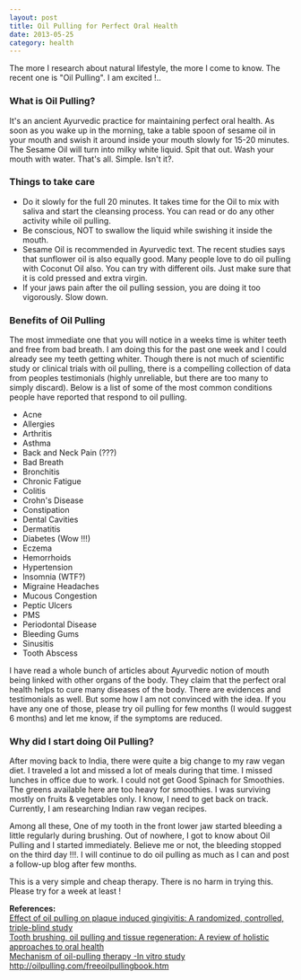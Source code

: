 ```yaml
---
layout: post
title: Oil Pulling for Perfect Oral Health
date: 2013-05-25
category: health
---
```


The more I research about natural lifestyle, the more I come to know. The recent one is "Oil Pulling". I am excited !..  
  
### What is Oil Pulling?
  
It's an ancient Ayurvedic practice for maintaining perfect oral health. As soon as you wake up in the morning, take a table spoon of sesame oil in your mouth and swish it around inside your mouth slowly for 15-20 minutes. The Sesame Oil will turn into milky white liquid. Spit that out. Wash your mouth with water. That's all. Simple. Isn't it?.  
  
### Things to take care
  
* Do it slowly for the full 20 minutes. It takes time for the Oil to mix with saliva and start the cleansing process. You can read or do any other activity while oil pulling.  
* Be conscious, NOT to swallow the liquid while swishing it inside the mouth.  
* Sesame Oil is recommended in Ayurvedic text. The recent studies says that sunflower oil is also equally good. Many people love to do oil pulling with Coconut Oil also. You can try with different oils. Just make sure that it is cold pressed and extra virgin.  
* If your jaws pain after the oil pulling session, you are doing it too vigorously. Slow down.  
  
### Benefits of Oil Pulling
  
The most immediate one that you will notice in a weeks time is whiter teeth and free from bad breath. I am doing this for the past one week and I could already see my teeth getting whiter. Though there is not much of scientific study or clinical trials with oil pulling, there is a compelling collection of data from peoples testimonials (highly unreliable, but there are too many to simply discard). Below is a list of some of the most common conditions people have reported that respond to oil pulling.  

* Acne  
* Allergies  
* Arthritis  
* Asthma  
* Back and Neck Pain (???)  
* Bad Breath  
* Bronchitis  
* Chronic Fatigue  
* Colitis  
* Crohn's Disease  
* Constipation  
* Dental Cavities  
* Dermatitis  
* Diabetes (Wow !!!)  
* Eczema  
* Hemorrhoids  
* Hypertension  
* Insomnia (WTF?)  
* Migraine Headaches  
* Mucous Congestion  
* Peptic Ulcers  
* PMS  
* Periodontal Disease  
* Bleeding Gums  
* Sinusitis  
* Tooth Abscess  

I have read a whole bunch of articles about Ayurvedic notion of mouth being linked with other organs of the body. They claim that the perfect oral health helps to cure many diseases of the body. There are evidences and testimonials as well. But some how I am not convinced with the idea. If you have any one of those, please try oil pulling for few months (I would suggest 6 months) and let me know, if the symptoms are reduced.  
  
### Why did I start doing Oil Pulling?
  
After moving back to India, there were quite a big change to my raw vegan diet. I traveled a lot and missed a lot of meals during that time. I missed lunches in office due to work. I could not get Good Spinach for Smoothies. The greens available here are too heavy for smoothies. I was surviving mostly on fruits & vegetables only. I know, I need to get back on track. Currently, I am researching Indian raw vegan recipes.  
  
Among all these, One of my tooth in the front lower jaw started bleeding a little regularly during brushing. Out of nowhere, I got to know about Oil Pulling and I started immediately. Believe me or not, the bleeding stopped on the third day !!!. I will continue to do oil pulling as much as I can and post a follow-up blog after few months.  
  
This is a very simple and cheap therapy. There is no harm in trying this. Please try for a week at least !  
  
**References:**  
[Effect of oil pulling on plaque induced gingivitis: A randomized, controlled, triple-blind study](http://www.ijdr.in/article.asp?issn=0970-9290;year=2009;volume=20;issue=1;spage=47;epage=51;aulast=Asokan)  
[Tooth brushing, oil pulling and tissue regeneration: A review of holistic approaches to oral health](http://www.jaim.in/article.asp?issn=0975-9476;year=2011;volume=2;issue=2;spage=64;epage=68;aulast=Singh)  
[Mechanism of oil-pulling therapy -In vitro study](http://www.ijdr.in/article.asp?issn=0970-9290;year=2011;volume=22;issue=1;spage=34;epage=37;aulast=Asokan)  
<http://oilpulling.com/freeoilpullingbook.htm>  

